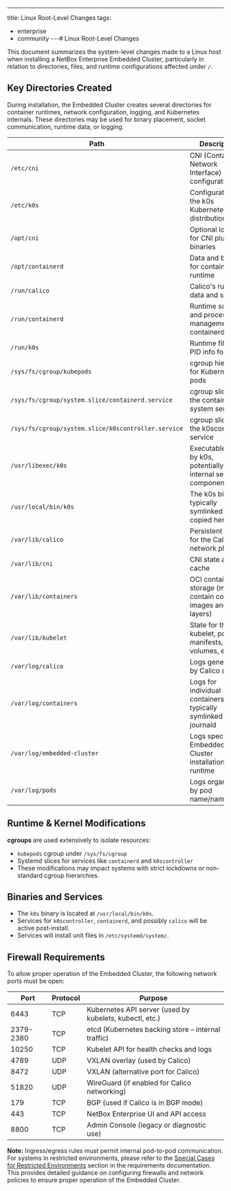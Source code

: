 ---
title: Linux Root-Level Changes
tags:
  - enterprise
  - community
---# Linux Root-Level Changes

This document summarizes the system-level changes made to a Linux host when installing a NetBox Enterprise Embedded Cluster, particularly in relation to directories, files, and runtime configurations affected under `/`.

## Key Directories Created

During installation, the Embedded Cluster creates several directories for container runtimes, network configuration, logging, and Kubernetes internals. These directories may be used for binary placement, socket communication, runtime data, or logging.

| Path                                         | Description                                                   |
|----------------------------------------------|---------------------------------------------------------------|
| `/etc/cni`                                   | CNI (Container Network Interface) configuration               |
| `/etc/k0s`                                   | Configuration for the k0s Kubernetes distribution             |
| `/opt/cni`                                   | Optional location for CNI plugin binaries                     |
| `/opt/containerd`                            | Data and binaries for containerd runtime                      |
| `/run/calico`                                | Calico's runtime data and state                               |
| `/run/containerd`                            | Runtime socket and process management for containerd          |
| `/run/k0s`                                   | Runtime files and PID info for k0s                            |
| `/sys/fs/cgroup/kubepods`                    | cgroup hierarchy for Kubernetes pods                          |
| `/sys/fs/cgroup/system.slice/containerd.service` | cgroup slice for the containerd system service               |
| `/sys/fs/cgroup/system.slice/k0scontroller.service` | cgroup slice for the k0scontroller service                  |
| `/usr/libexec/k0s`                           | Executables used by k0s, potentially for internal service components |
| `/usr/local/bin/k0s`                         | The k0s binary, typically symlinked or copied here            |
| `/var/lib/calico`                            | Persistent data for the Calico network plugin                 |
| `/var/lib/cni`                               | CNI state and cache                                           |
| `/var/lib/containers`                        | OCI container storage (may contain container images and layers) |
| `/var/lib/kubelet`                           | State for the kubelet, pod manifests, volumes, etc.           |
| `/var/log/calico`                            | Logs generated by Calico agents                               |
| `/var/log/containers`                        | Logs for individual containers, typically symlinked from journald |
| `/var/log/embedded-cluster`                  | Logs specific to Embedded Cluster installation and runtime    |
| `/var/log/pods`                              | Logs organized by pod name/namespace                          |

## Runtime & Kernel Modifications

**cgroups** are used extensively to isolate resources:

- `kubepods` cgroup under `/sys/fs/cgroup`
- Systemd slices for services like `containerd` and `k0scontroller`
- These modifications may impact systems with strict lockdowns or non-standard cgroup hierarchies.

## Binaries and Services

- The `k0s` binary is located at `/usr/local/bin/k0s`.
- Services for `k0scontroller`, `containerd`, and possibly `calico` will be active post-install.
- Services will install unit files in `/etc/systemd/system/`.

## Firewall Requirements

To allow proper operation of the Embedded Cluster, the following network ports must be open:

| Port   | Protocol | Purpose                                           |
|--------|----------|---------------------------------------------------|
| 6443   | TCP      | Kubernetes API server (used by kubelets, kubectl, etc.) |
| 2379-2380 | TCP   | etcd (Kubernetes backing store – internal traffic) |
| 10250  | TCP      | Kubelet API for health checks and logs            |
| 4789   | UDP      | VXLAN overlay (used by Calico)                    |
| 8472   | UDP      | VXLAN (alternative port for Calico)               |
| 51820  | UDP      | WireGuard (if enabled for Calico networking)      |
| 179    | TCP      | BGP (used if Calico is in BGP mode)               |
| 443    | TCP      | NetBox Enterprise UI and API access               |
| 8800   | TCP      | Admin Console (legacy or diagnostic use)          |

**Note:** Ingress/egress rules must permit internal pod-to-pod communication.
For systems in restricted environments, please refer to the [Special Cases for Restricted Environments](./nbe-ec-requirements.md#special-cases-for-restricted-environments) section in the requirements documentation. This provides detailed guidance on configuring firewalls and network policies to ensure proper operation of the Embedded Cluster.
